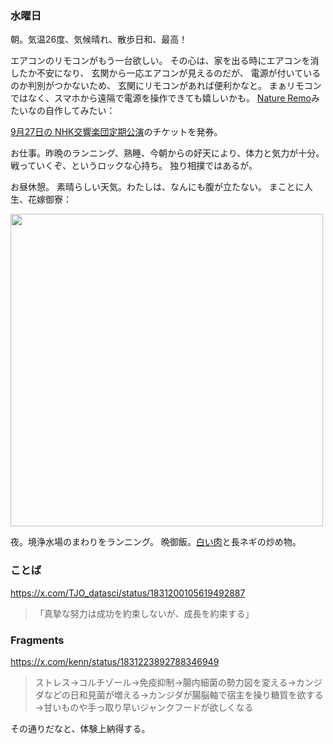 ### 水曜日

朝。気温26度、気候晴れ、散歩日和、最高！

エアコンのリモコンがもう一台欲しい。
その心は、家を出る時にエアコンを消したか不安になり、
玄関から一応エアコンが見えるのだが、
電源が付いているのか判別がつかないため、
玄関にリモコンがあれば便利かなと。
まぁリモコンではなく、スマホから遠隔で電源を操作できても嬉しいかも。
[Nature Remo](https://shop.nature.global/collections/nature-remo)みたいなの自作してみたい：

[9月27日の NHK交響楽団定期公演](https://www.nhkso.or.jp/concert/202409C.html?pdate=20240927)のチケットを発券。

お仕事。昨晩のランニング、熟睡、今朝からの好天により、体力と気力が十分。
戦っていくぞ、というロックな心持ち。
独り相撲ではあるが。

お昼休憩。
素晴らしい天気。わたしは、なんにも腹が立たない。
まことに人生、花嫁御寮：

<img src="https://i.imgur.com/KhQJ0Z0.jpeg" width="500">

夜。境浄水場のまわりをランニング。
晩御飯。[白い肉](https://x.com/kenn/status/1830813627286426062)と長ネギの炒め物。

### ことば

https://x.com/TJO_datasci/status/1831200105619492887

> 「真摯な努力は成功を約束しないが、成長を約束する」

### Fragments

https://x.com/kenn/status/1831223892788346949

> ストレス→コルチゾール→免疫抑制→腸内細菌の勢力図を変える→カンジダなどの日和見菌が増える→カンジダが腸脳軸で宿主を操り糖質を欲する→甘いものや手っ取り早いジャンクフードが欲しくなる

その通りだなと、体験上納得する。